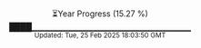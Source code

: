 <p align="center">
⏳Year Progress (15.27 %)<br>
████▁▁▁▁▁▁▁▁▁▁▁▁▁▁▁▁▁▁▁▁▁▁▁▁▁▁ <br>
<sub>Updated: Tue, 25 Feb 2025 18:03:50 GMT</sub>
</p>

